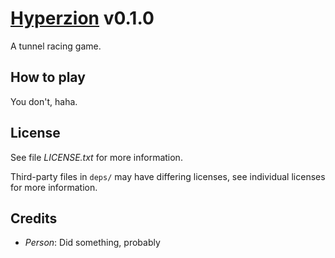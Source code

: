 
# [Hyperzion](https://github.com/kaadmy/hyperzion) v0.1.0

A tunnel racing game.

## How to play

You don't, haha.

## License

See file *LICENSE.txt* for more information.

Third-party files in `deps/` may have differing licenses, see individual licenses for more information.

## Credits

- *Person*: Did something, probably
